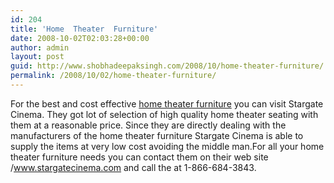 ```yaml
---
id: 204
title: 'Home  Theater  Furniture'
date: 2008-10-02T02:03:28+00:00
author: admin
layout: post
guid: http://www.shobhadeepaksingh.com/2008/10/home-theater-furniture/
permalink: /2008/10/02/home-theater-furniture/
---
```

For the best and cost effective [home theater furniture](http://www.stargatecinema.com) you can visit Stargate Cinema. They got lot of selection of high quality home theater seating with them at a reasonable price. Since they are directly dealing with the manufacturers of the home theater furniture Stargate Cinema is able to supply the items at very low cost avoiding the middle man.For all your home theater furniture needs you can contact them on their web site /www.stargatecinema.com and call the at 1-866-684-3843.